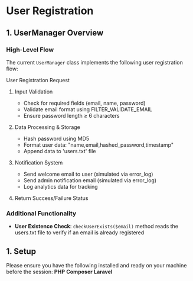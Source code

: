 # User Registration

## 1. UserManager Overview

### High-Level Flow

The current `UserManager` class implements the following user registration flow:

User Registration Request

1. Input Validation

   - Check for required fields (email, name, password)
   - Validate email format using FILTER_VALIDATE_EMAIL
   - Ensure password length ≥ 6 characters

1. Data Processing & Storage

   - Hash password using MD5
   - Format user data: "name,email,hashed_password,timestamp"
   - Append data to 'users.txt' file

1. Notification System

   - Send welcome email to user (simulated via error_log)
   - Send admin notification email (simulated via error_log)
   - Log analytics data for tracking

1. Return Success/Failure Status

### Additional Functionality

- **User Existence Check**: `checkUserExists($email)` method reads the users.txt file to verify if an email is already registered

## 1. Setup

Please ensure you have the following installed and ready on your machine before the session:
**PHP**
**Composer**
**Laravel**
